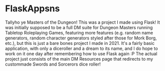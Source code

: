 # FlaskAppsns
Tallyho ye Masters of the Dungeon! This was a project I made using Flask! It was initially supposed to be a full DM suite for Dungeon Masters running Tabletop Roleplaying Games, featuring more features (e.g. random name generators, random character generators styled after those for Mork Borg, etc.), but this is just a bare bones project I made in 2021. It's a fairly basic application, with only a diceroller and a dream to its name, and I do hope to work on it one day after remembering how to use Flask again :P
The actual project just consists of the main DM Resources page that redirects to my custommade Swords and Sorcerors dice roller!
